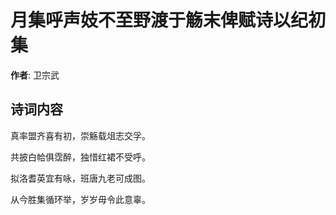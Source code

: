 # 月集呼声妓不至野渡于觞末俾赋诗以纪初集

**作者**: 卫宗武

## 诗词内容

真率盟齐喜有初，崇觞载俎志交孚。

共披白帢俱霑醉，独惜红裙不受呼。

拟洛耆英宜有咏，班唐九老可成图。

从今胜集循环举，岁岁毋令此意辜。

